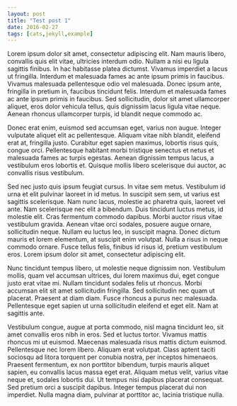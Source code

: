 ```yaml
---
layout: post
title: "Test post 1"
date: 2016-02-27
tags: [cats,jekyll,example]
---
```


Lorem ipsum dolor sit amet, consectetur adipiscing elit. Nam mauris libero, convallis quis elit vitae, ultricies interdum odio. Nullam a nisi eu ligula sagittis finibus. In hac habitasse platea dictumst. Vivamus imperdiet a lacus ut fringilla. Interdum et malesuada fames ac ante ipsum primis in faucibus. Vivamus malesuada pellentesque odio vel malesuada. Donec ipsum ante, fringilla in pretium in, faucibus tincidunt felis. Interdum et malesuada fames ac ante ipsum primis in faucibus. Sed sollicitudin, dolor sit amet ullamcorper aliquet, eros dolor vehicula tellus, quis dignissim lacus ligula vitae neque. Aenean rhoncus ullamcorper turpis, id blandit neque commodo ac.

Donec erat enim, euismod sed accumsan eget, varius non augue. Integer vulputate aliquet elit ac pellentesque. Aliquam vitae nibh blandit, eleifend erat at, fringilla justo. Curabitur eget sapien maximus, lobortis risus quis, congue orci. Pellentesque habitant morbi tristique senectus et netus et malesuada fames ac turpis egestas. Aenean dignissim tempus lacus, a vestibulum eros lobortis et. Quisque mollis libero scelerisque dui auctor, ac convallis risus vestibulum.

Sed nec justo quis ipsum feugiat cursus. In vitae sem metus. Vestibulum id urna et elit pulvinar laoreet in id metus. In suscipit sem sem, ut varius est sagittis scelerisque. Nam nunc lacus, molestie ac pharetra quis, laoreet vel ante. Nam scelerisque nec elit a bibendum. Duis tincidunt luctus metus, id molestie elit. Cras fermentum commodo dapibus. Morbi auctor risus vitae vestibulum gravida. Aenean vitae orci sodales, posuere augue ornare, sollicitudin neque. Nullam eu luctus leo, in suscipit magna. Donec dictum mauris et lorem elementum, at suscipit enim volutpat. Nulla a risus in neque commodo ornare. Fusce tellus felis, finibus id risus id, pretium vestibulum eros. Lorem ipsum dolor sit amet, consectetur adipiscing elit.

Nunc tincidunt tempus libero, ut molestie neque dignissim non. Vestibulum mollis, quam vel accumsan ultrices, dui lorem maximus dui, eget congue justo erat vitae mi. Nullam tincidunt sodales felis ut rhoncus. Morbi accumsan elit sit amet sollicitudin fringilla. Sed sollicitudin nec quam ut placerat. Praesent at diam diam. Fusce rhoncus a purus nec malesuada. Pellentesque eget sapien ut urna sollicitudin eleifend et eget elit. Nam at sagittis ante.

Vestibulum congue, augue at porta commodo, nisl magna tincidunt leo, sit amet convallis eros nibh in eros. Sed et luctus tortor. Vivamus mattis rhoncus mi ut euismod. Maecenas malesuada risus mattis dictum euismod. Pellentesque nec lorem libero. Aliquam erat volutpat. Class aptent taciti sociosqu ad litora torquent per conubia nostra, per inceptos himenaeos. Praesent fermentum, ex non porttitor bibendum, turpis mauris aliquet sapien, eu convallis lacus massa eget erat. Aliquam metus velit, varius vitae neque et, sodales lobortis dui. Ut tempus nisi dapibus placerat consequat. Sed pretium orci a suscipit dapibus. Integer tempus placerat dui non imperdiet. Nulla magna diam, pulvinar at porttitor ac, lacinia tristique nulla.
